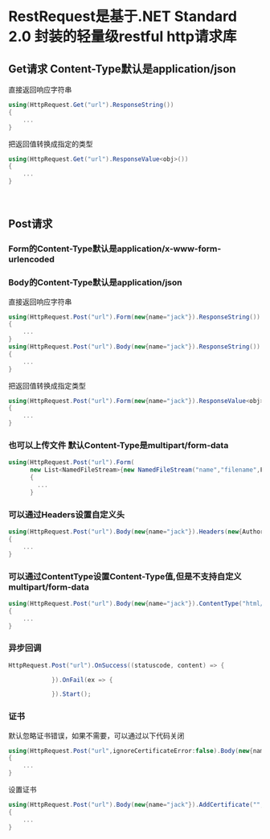 # RestRequest是基于.NET Standard 2.0 封装的轻量级restful http请求库

## Get请求 Content-Type默认是application/json

直接返回响应字符串
```csharp
using(HttpRequest.Get("url").ResponseString())
{
	...
}
```

把返回值转换成指定的类型
```csharp
using(HttpRequest.Get("url").ResponseValue<obj>())
{
	...
}
```
  
## Post请求 
### Form的Content-Type默认是application/x-www-form-urlencoded
### Body的Content-Type默认是application/json

直接返回响应字符串
```csharp
using(HttpRequest.Post("url").Form(new{name="jack"}).ResponseString())
{
	...
}
using(HttpRequest.Post("url").Body(new{name="jack"}).ResponseString())
{
	...
}
```
把返回值转换成指定类型
```csharp
using(HttpRequest.Post("url").Form(new{name="jack"}).ResponseValue<obj>())
{
	...
}
```
### 也可以上传文件 默认Content-Type是multipart/form-data
```csharp
using(HttpRequest.Post("url").Form(
      new List<NamedFileStream>{new NamedFileStream("name","filename",FileStream)}, new{name="jack"}).ResponseValue<string>())
      {
      	...
      }
```

### 可以通过Headers设置自定义头
```csharp
using(HttpRequest.Post("url").Body(new{name="jack"}).Headers(new{Authorization = "Bearar token"}).ResponseString())
{
	...
}
```

### 可以通过ContentType设置Content-Type值,但是不支持自定义multipart/form-data
```csharp
using(HttpRequest.Post("url").Body(new{name="jack"}).ContentType("html/text").ResponseString())
{
	...
}
```

### 异步回调
```csharp
HttpRequest.Post("url").OnSuccess((statuscode, content) => {

			}).OnFail(ex => {

			}).Start();
```

### 证书

默认忽略证书错误，如果不需要，可以通过以下代码关闭
```csharp
using(HttpRequest.Post("url",ignoreCertificateError:false).Body(new{name="jack"}).ContentType("html/text").ResponseString())
{
	...
}
```

设置证书
```csharp
using(HttpRequest.Post("url").Body(new{name="jack"}).AddCertificate("","").ContentType("html/text").ResponseString())
{
	...
}
```
